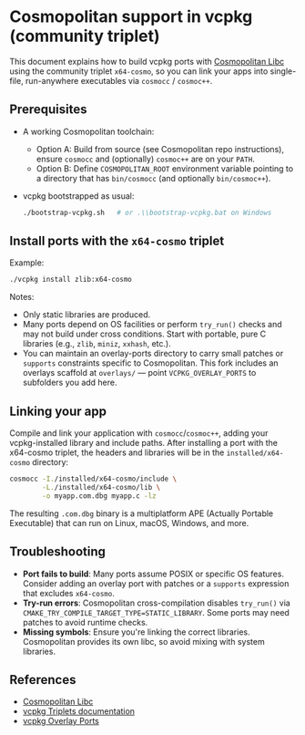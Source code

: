 # Cosmopolitan support in vcpkg (community triplet)

This document explains how to build vcpkg ports with [Cosmopolitan Libc](https://github.com/jart/cosmopolitan) using the community triplet `x64-cosmo`, so you can link your apps into single-file, run-anywhere executables via `cosmocc` / `cosmoc++`.

## Prerequisites

- A working Cosmopolitan toolchain:
  - Option A: Build from source (see Cosmopolitan repo instructions), ensure `cosmocc` and (optionally) `cosmoc++` are on your `PATH`.
  - Option B: Define `COSMOPOLITAN_ROOT` environment variable pointing to a directory that has `bin/cosmocc` (and optionally `bin/cosmoc++`).

- vcpkg bootstrapped as usual:
  ```bash
  ./bootstrap-vcpkg.sh   # or .\\bootstrap-vcpkg.bat on Windows
  ```

## Install ports with the `x64-cosmo` triplet

Example:
```bash
./vcpkg install zlib:x64-cosmo
```

Notes:
- Only static libraries are produced.
- Many ports depend on OS facilities or perform `try_run()` checks and may not build under cross conditions. Start with portable, pure C libraries (e.g., `zlib`, `miniz`, `xxhash`, etc.).
- You can maintain an overlay-ports directory to carry small patches or `supports` constraints specific to Cosmopolitan. This fork includes an overlays scaffold at `overlays/` — point `VCPKG_OVERLAY_PORTS` to subfolders you add here.

## Linking your app

Compile and link your application with `cosmocc`/`cosmoc++`, adding your vcpkg-installed library and include paths. After installing a port with the x64-cosmo triplet, the headers and libraries will be in the `installed/x64-cosmo` directory:

```bash
cosmocc -I./installed/x64-cosmo/include \
        -L./installed/x64-cosmo/lib \
        -o myapp.com.dbg myapp.c -lz
```

The resulting `.com.dbg` binary is a multiplatform APE (Actually Portable Executable) that can run on Linux, macOS, Windows, and more.

## Troubleshooting

- **Port fails to build**: Many ports assume POSIX or specific OS features. Consider adding an overlay port with patches or a `supports` expression that excludes `x64-cosmo`.
- **Try-run errors**: Cosmopolitan cross-compilation disables `try_run()` via `CMAKE_TRY_COMPILE_TARGET_TYPE=STATIC_LIBRARY`. Some ports may need patches to avoid runtime checks.
- **Missing symbols**: Ensure you're linking the correct libraries. Cosmopolitan provides its own libc, so avoid mixing with system libraries.

## References

- [Cosmopolitan Libc](https://github.com/jart/cosmopolitan)
- [vcpkg Triplets documentation](triplets.md)
- [vcpkg Overlay Ports](https://learn.microsoft.com/vcpkg/users/examples/overlay-ports)
